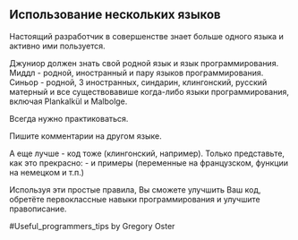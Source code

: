 
## Использование нескольких языков

Настоящий разработчик в совершенстве знает больше одного языка и активно ими пользуется.

Джуниор должен знать свой родной язык и язык программирования. Миддл -  родной, иностранный и пару языков программирования. Синьор - родной, 3 иностранных, синдарин, клингонский, русский матерный и все существовавише когда-либо языки программирования, включая Plankalkül и Malbolge.

Всегда нужно практиковаться.

Пишите комментарии на другом языке.

А еще лучше - код тоже (клингонский, например). Только представьте, как это прекрасно: - и примеры (переменные на французском, функции на немецком и т.п.)

Используя эти простые правила, Вы сможете улучшить Ваш код, обретёте первоклассные навыки программирования и улучшите правописание.

\#Useful_programmers_tips by Gregory Oster

<!-- TODO: -->